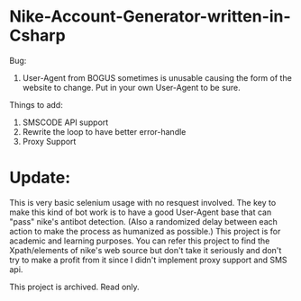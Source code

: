 # Nike-Account-Generator-written-in-Csharp

Bug: 
1. User-Agent from BOGUS sometimes is unusable causing the form of the website to change. Put in your own User-Agent to be sure.

Things to add:
1. SMSCODE API support
2. Rewrite the loop to have better error-handle
3. Proxy Support

# Update: 
This is very basic selenium usage with no resquest involved.
The key to make this kind of bot work is to have a good User-Agent base that can "pass" nike's antibot detection. (Also a randomized delay between each action to make the process as humanized as possible.)
This project is for academic and learning purposes. You can refer this project to find the Xpath/elements of nike's web source but don't take it seriously and don't try to make a profit from it since I didn't implement proxy support and SMS api. 

This project is archived. Read only.

